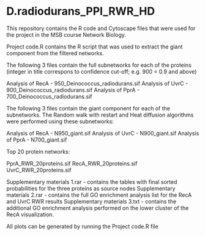 # D.radiodurans_PPI_RWR_HD
This repository contains the R code and Cytoscape files that were used for the project in the MSB course Network Biology.

Project code.R contains the R script that was used to extract the giant component from the filtered networks.

The following 3 files contain the full subnetworks for each of the proteins (integer in title correspons to confidence cut-off; e.g. 900 = 0.9 and above)

Analysis of RecA - 950_Deinococcus_radiodurans.sif
Analysis of UvrC - 900_Deinococcus_radiodurans.sif
Analysis of PprA - 700_Deinococcus_radiodurans.sif


The following 3 files contain the giant component for each of the subnetworks. The Random walk with restart and Heat diffusion algorithms were performed using these subnetworks:

Analysis of RecA - N950_giant.sif
Analysis of UvrC - N900_giant.sif
Analysis of PprA - N700_giant.sif

Top 20 protein networks:

PprA_RWR_20proteins.sif
RecA_RWR_20proteins.sif
UvrC_RWR_20proteins.sif

Supplementary materials 1.rar - contains the tables with final sorted probabilities for the three proteins as source nodes
Supplementary materials 2.rar - contains the full GO enrichment analysis list for the RecA and UvrC RWR results 
Supplementary materials 3.txt - contains the additional GO enrichment analysis performed on the lower cluster of the RecA visualization.


All plots can be generated by running the Project code.R file

